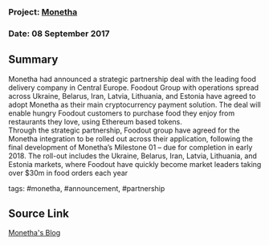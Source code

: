 ### Project: [Monetha](../projects/monetha.md)
### Date: 08 September 2017
## Summary
Monetha had announced a strategic partnership deal with the leading food delivery company in Central Europe. 
Foodout Group with operations spread across Ukraine, Belarus, Iran, Latvia, Lithuania, and Estonia have agreed to adopt Monetha as their main cryptocurrency payment solution.
The deal will enable hungry Foodout customers to purchase food they enjoy from restaurants they love, using Ethereum based tokens.  
Through the strategic partnership, Foodout group have agreed for the Monetha integration to be rolled out across their application, following the final development of Monetha’s Milestone 01 – due for completion in early 2018. The roll-out includes the Ukraine, Belarus, Iran, Latvia, Lithuania, and Estonia markets, where Foodout have quickly become market leaders taking over $30m in food orders each year

tags: #monetha, #announcement, #partnership
## Source Link
[Monetha's Blog](https://blog.monetha.io/monetha-signs-partnership-deal-with-leading-central-european-food-delivery-company/?utm_source=newsletter&utm_medium=email&utm_campaign=post_ico&utm_content=Monetha%20Signs%202nd%20Partnership%20Deal...) 
